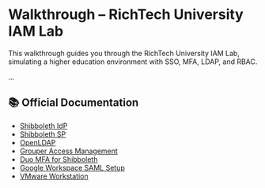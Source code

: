# Walkthrough – RichTech University IAM Lab

This walkthrough guides you through the RichTech University IAM Lab, simulating a higher education environment with SSO, MFA, LDAP, and RBAC.

...

## 📚 Official Documentation

- [Shibboleth IdP](https://shibboleth.atlassian.net/wiki/spaces/IDP5/)
- [Shibboleth SP](https://shibboleth.atlassian.net/wiki/spaces/SP3/)
- [OpenLDAP](https://www.openldap.org/doc/)
- [Grouper Access Management](https://spaces.at.internet2.edu/display/Grouper/)
- [Duo MFA for Shibboleth](https://duo.com/docs/shibboleth)
- [Google Workspace SAML Setup](https://support.google.com/a/answer/6087519?hl=en)
- [VMware Workstation](https://www.vmware.com/products/workstation-pro.html)
